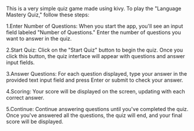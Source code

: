 This is a very simple quiz game made using kivy. To play the "Language Mastery Quiz," follow these steps:

1.Enter Number of Questions: When you start the app, you'll see an input field labeled "Number of Questions." Enter the number of questions you want to answer in the quiz.

2.Start Quiz: Click on the "Start Quiz" button to begin the quiz. Once you click this button, the quiz interface will appear with questions and answer input fields.

3.Answer Questions: For each question displayed, type your answer in the provided text input field and press Enter or submit to check your answer.

4.Scoring: Your score will be displayed on the screen, updating with each correct answer.

5.Continue: Continue answering questions until you've completed the quiz. Once you've answered all the questions, the quiz will end, and your final score will be displayed.




